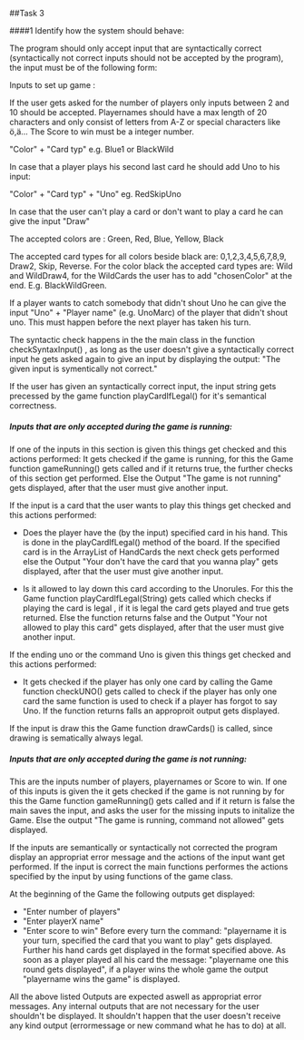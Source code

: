 ##Task 3

####1 Identify how the system should behave: 

 The program should only accept input that are syntactically correct (syntactically not correct inputs should not be accepted by the program), the input must be of the following form:
 
 Inputs to set up game : 
 
 If the user gets asked for the number of players only inputs between 2 and 10 should be accepted. 
 Playernames should have a max length of 20 characters and only consist of letters from A-Z or special characters like ö,ä...
 The Score to win must be a integer number. 

 "Color" + "Card typ" e.g. Blue1 or BlackWild
 
 In case that a player plays his second last card he should add Uno to his input:
 
 "Color" + "Card typ" + "Uno" eg. RedSkipUno
 
 In case that the user can't play a card or don't want to play a card he can give the input "Draw"
  
 The accepted colors are : Green, Red, Blue, Yellow, Black 
 
 The accepted card types for all colors beside black are: 0,1,2,3,4,5,6,7,8,9, Draw2, Skip, Reverse.
 For the color black the accepted card types are: Wild and WildDraw4, for the WildCards the user has to add "chosenColor" at the end.
 E.g. BlackWildGreen. 
 
 If a player wants to catch somebody that didn't shout Uno he can give the input "Uno" + "Player name" (e.g. UnoMarc) of the player 
 that didn't shout uno. This must happen before the next player has taken his turn. 
 
 The syntactic check happens in the the main class in the function checkSyntaxInput() , as long as the user doesn't give a 
 syntactically correct input he gets asked again to give an input by displaying the output: "The given input is symentically not correct."
 
 If the user has given an syntactically correct input, the input string gets precessed by the game function 
 playCardIfLegal() for it's semantical correctness. 
 
 
 ##### Inputs that are only accepted during the game is running: 
 
 If one of the inputs in this section is given this things get checked and this actions performed:
 It gets checked if the game is running, for this the Game function
 gameRunning() gets called and if it returns true, the further checks of this section get performed.
 Else the Output "The game is not running" gets displayed, after that the user must give another input.
 
 If the input is a card that the user wants to play this things get checked and this actions performed:
 
 - Does the player have the (by the input) specified card in his hand. This is done in the playCardIfLegal() method
 of the board. If the specified card is in the ArrayList of HandCards the next check gets performed else
   the Output "Your don't have the card that you wanna play" gets displayed, after that the user
   must give another input. 
   
- Is it allowed to lay down this card according to the Unorules. For this the Game function
  playCardIfLegal(String) gets called which checks if playing the card is legal
  , if it is legal the card gets played and true gets returned. Else the function returns false
  and the Output "Your not allowed to play this card" gets displayed, after that the user
  must give another input. 
  
If the ending uno or the command Uno is given this things get checked and this actions performed:

  - It gets checked if the player has only one card by calling the Game function checkUNO() gets called to check
  if the player has only one card the same function is used to check if a player has forgot to say Uno.
  If the function returns falls an approproit output gets displayed.   
  
 If the input is draw this the Game function drawCards() is called, since drawing is sematically always legal. 
 
 
##### Inputs that are only accepted during the game is not running: 
 
 This are the inputs number of players, playernames or Score to win. If one of this inputs is given the it gets checked if the game is 
 not running by for this the Game function gameRunning() gets called and if it return is false the main saves the input, and asks the user for the 
 missing inputs to initalize the Game. Else the output "The game is running, command not allowed" gets displayed.
 
 If the inputs are semantically or syntactically not corrected the program display an appropriat error message and the actions
 of the input want get performed. If the input is correct the main functions performes the actions specified by the input by using
 functions of the game class. 
 
 At the beginning of the Game the following outputs get displayed:
 
 - "Enter number of players" 
 - "Enter playerX name"
 - "Enter score to win"
 Before every turn the command: "playername it is your turn, specified the card that you want to play" gets displayed. 
 Further his hand cards get displayed in the format specified above. As soon as a player played all his card the message: "playername
 one this round gets displayed", if a player wins the whole game the output "playername wins the game" is displayed. 
 
 All the above listed Outputs are expected aswell as appropriat error messages. Any internal outputs that are not necessary for the user
 shouldn't be displayed. It shouldn't happen that the user doesn't receive any kind output
 (errormessage or new command what he has to do) at all. 
 
  
  
  
  

 
 
 
 
 
 
 
